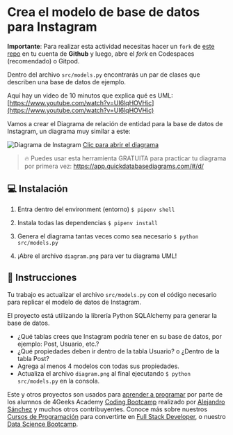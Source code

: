 <!--hide-->
# Crea el modelo de base de datos para Instagram
<!--endhide-->

**Importante**: Para realizar esta actividad necesitas hacer un `fork` de [este repo](https://github.com/breatheco-de/exercise-instagram-data-modeling) en tu cuenta de **Github** y luego, abre el *fork* en Codespaces (recomendado) o Gitpod.

Dentro del archivo `src/models.py` encontrarás un par de clases que describen una base de datos de ejemplo.

Aquí hay un video de 10 minutos que explica qué es UML: [https://www.youtube.com/watch?v=UI6lqHOVHic](https://www.youtube.com/watch?v=UI6lqHOVHic)

Vamos a crear el Diagrama de relación de entidad para la base de datos de Instagram, un diagrama muy similar a este:

![Diagrama de Instagram](https://github.com/breatheco-de/exercise-instagram-data-modeling/blob/master/assets/example.png?raw=true)
[Clic para abrir el diagrama](https://app.quickdatabasediagrams.com/#/d/LxNXQZ)

> 🔥 Puedes usar esta herramienta GRATUITA para practicar tu diagrama por primera vez: https://app.quickdatabasediagrams.com/#/d/


## 💻 Instalación

1. Entra dentro del environment (entorno) `$ pipenv shell`

2. Instala todas las dependencias `$ pipenv install`

3. Genera el diagrama tantas veces como sea necesario `$ python src/models.py`

4. ¡Abre el archivo `diagram.png` para ver tu diagrama UML!


## 📝 Instrucciones

Tu trabajo es actualizar el archivo `src/models.py` con el código necesario para replicar el modelo de datos de Instagram.

El proyecto está utilizando la librería Python SQLAlchemy para generar la base de datos.

- ¿Qué tablas crees que Instagram podría tener en su base de datos, por ejemplo: Post, Usuario, etc.?
- ¿Qué propiedades deben ir dentro de la tabla Usuario? o ¿Dentro de la tabla Post?
- Agrega al menos 4 modelos con todas sus propiedades.
- Actualiza el archivo `diagram.png` al final ejecutando `$ python src/models.py` en la consola.

Este y otros proyectos son usados para [aprender a programar](https://4geeksacademy.com/es/aprender-a-programar/aprender-a-programar-desde-cero) por parte de los alumnos de 4Geeks Academy [Coding Bootcamp](https://4geeksacademy.com/us/coding-bootcamp) realizado por [Alejandro Sánchez](https://twitter.com/alesanchezr) y muchos otros contribuyentes. Conoce más sobre nuestros [Cursos de Programación](https://4geeksacademy.com/es/curso-de-programacion-desde-cero?lang=es) para convertirte en [Full Stack Developer](https://4geeksacademy.com/es/coding-bootcamps/desarrollador-full-stack/?lang=es), o nuestro [Data Science Bootcamp](https://4geeksacademy.com/es/coding-bootcamps/curso-datascience-machine-learning).

